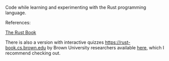 Code while learning and experimenting with the Rust programming language.

References:

[The Rust Book](https://doc.rust-lang.org/stable/book/)

There is also a version with interactive quizzes https://rust-book.cs.brown.edu by Brown University researchers available [here](https://rust-book.cs.brown.edu), which I recommend checking out. 